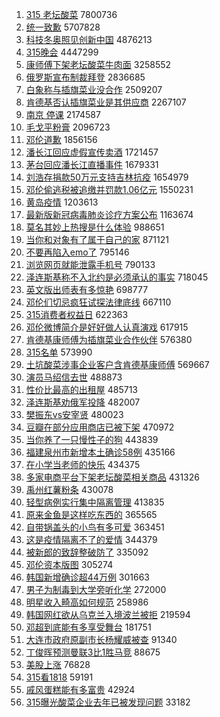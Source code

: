 1. [315 老坛酸菜](https://s.weibo.com//weibo?q=315%20%E8%80%81%E5%9D%9B%E9%85%B8%E8%8F%9C&Refer=top) 7800736
2. [统一致歉](https://s.weibo.com//weibo?q=%23%E7%BB%9F%E4%B8%80%E8%87%B4%E6%AD%89%23&Refer=top) 5707828
3. [科技冬奥照见创新中国](https://s.weibo.com//weibo?q=%23%E7%A7%91%E6%8A%80%E5%86%AC%E5%A5%A5%E7%85%A7%E8%A7%81%E5%88%9B%E6%96%B0%E4%B8%AD%E5%9B%BD%23&Refer=top) 4876213
4. [315晚会](https://s.weibo.com//weibo?q=315%E6%99%9A%E4%BC%9A&Refer=top) 4447299
5. [康师傅下架老坛酸菜牛肉面](https://s.weibo.com//weibo?q=%23%E5%BA%B7%E5%B8%88%E5%82%85%E4%B8%8B%E6%9E%B6%E8%80%81%E5%9D%9B%E9%85%B8%E8%8F%9C%E7%89%9B%E8%82%89%E9%9D%A2%23&Refer=top) 3258552
6. [俄罗斯宣布制裁拜登](https://s.weibo.com//weibo?q=%23%E4%BF%84%E7%BD%97%E6%96%AF%E5%AE%A3%E5%B8%83%E5%88%B6%E8%A3%81%E6%8B%9C%E7%99%BB%23&Refer=top) 2836685
7. [白象称与插旗菜业没合作](https://s.weibo.com//weibo?q=%23%E7%99%BD%E8%B1%A1%E7%A7%B0%E4%B8%8E%E6%8F%92%E6%97%97%E8%8F%9C%E4%B8%9A%E6%B2%A1%E5%90%88%E4%BD%9C%23&Refer=top) 2509207
8. [肯德基否认插旗菜业是其供应商](https://s.weibo.com//weibo?q=%23%E8%82%AF%E5%BE%B7%E5%9F%BA%E5%90%A6%E8%AE%A4%E6%8F%92%E6%97%97%E8%8F%9C%E4%B8%9A%E6%98%AF%E5%85%B6%E4%BE%9B%E5%BA%94%E5%95%86%23&Refer=top) 2267107
9. [南京 停课](https://s.weibo.com//weibo?q=%E5%8D%97%E4%BA%AC%20%E5%81%9C%E8%AF%BE&Refer=top) 2174587
10. [毛戈平粉膏](https://s.weibo.com//weibo?q=%E6%AF%9B%E6%88%88%E5%B9%B3%E7%B2%89%E8%86%8F&Refer=top) 2096723
11. [邓伦道歉](https://s.weibo.com//weibo?q=%E9%82%93%E4%BC%A6%E9%81%93%E6%AD%89&Refer=top) 1856156
12. [潘长江回应虚假宣传卖酒](https://s.weibo.com//weibo?q=%23%E6%BD%98%E9%95%BF%E6%B1%9F%E5%9B%9E%E5%BA%94%E8%99%9A%E5%81%87%E5%AE%A3%E4%BC%A0%E5%8D%96%E9%85%92%23&Refer=top) 1721457
13. [茅台回应潘长江直播事件](https://s.weibo.com//weibo?q=%23%E8%8C%85%E5%8F%B0%E5%9B%9E%E5%BA%94%E6%BD%98%E9%95%BF%E6%B1%9F%E7%9B%B4%E6%92%AD%E4%BA%8B%E4%BB%B6%23&Refer=top) 1679331
14. [刘浩存捐款50万元支持吉林抗疫](https://s.weibo.com//weibo?q=%23%E5%88%98%E6%B5%A9%E5%AD%98%E6%8D%90%E6%AC%BE50%E4%B8%87%E5%85%83%E6%94%AF%E6%8C%81%E5%90%89%E6%9E%97%E6%8A%97%E7%96%AB%23&Refer=top) 1654979
15. [邓伦偷逃税被追缴并罚款1.06亿元](https://s.weibo.com//weibo?q=%23%E9%82%93%E4%BC%A6%E5%81%B7%E9%80%83%E7%A8%8E%E8%A2%AB%E8%BF%BD%E7%BC%B4%E5%B9%B6%E7%BD%9A%E6%AC%BE1.06%E4%BA%BF%E5%85%83%23&Refer=top) 1550231
16. [黄岛疫情](https://s.weibo.com//weibo?q=%E9%BB%84%E5%B2%9B%E7%96%AB%E6%83%85&Refer=top) 1203613
17. [最新版新冠病毒肺炎诊疗方案公布](https://s.weibo.com//weibo?q=%23%E6%9C%80%E6%96%B0%E7%89%88%E6%96%B0%E5%86%A0%E7%97%85%E6%AF%92%E8%82%BA%E7%82%8E%E8%AF%8A%E7%96%97%E6%96%B9%E6%A1%88%E5%85%AC%E5%B8%83%23&Refer=top) 1163674
18. [莫名其妙上热搜是什么体验](https://s.weibo.com//weibo?q=%E8%8E%AB%E5%90%8D%E5%85%B6%E5%A6%99%E4%B8%8A%E7%83%AD%E6%90%9C%E6%98%AF%E4%BB%80%E4%B9%88%E4%BD%93%E9%AA%8C&Refer=top) 988651
19. [当你和对象有了属于自己的家](https://s.weibo.com//weibo?q=%23%E5%BD%93%E4%BD%A0%E5%92%8C%E5%AF%B9%E8%B1%A1%E6%9C%89%E4%BA%86%E5%B1%9E%E4%BA%8E%E8%87%AA%E5%B7%B1%E7%9A%84%E5%AE%B6%23&Refer=top) 871121
20. [不要再陷入emo了](https://s.weibo.com//weibo?q=%23%E4%B8%8D%E8%A6%81%E5%86%8D%E9%99%B7%E5%85%A5emo%E4%BA%86%23&Refer=top) 795146
21. [浏览网页就能泄露手机号](https://s.weibo.com//weibo?q=%23%E6%B5%8F%E8%A7%88%E7%BD%91%E9%A1%B5%E5%B0%B1%E8%83%BD%E6%B3%84%E9%9C%B2%E6%89%8B%E6%9C%BA%E5%8F%B7%23&Refer=top) 790133
22. [泽连斯基称不入北约是必须承认的事实](https://s.weibo.com//weibo?q=%23%E6%B3%BD%E8%BF%9E%E6%96%AF%E5%9F%BA%E7%A7%B0%E4%B8%8D%E5%85%A5%E5%8C%97%E7%BA%A6%E6%98%AF%E5%BF%85%E9%A1%BB%E6%89%BF%E8%AE%A4%E7%9A%84%E4%BA%8B%E5%AE%9E%23&Refer=top) 718045
23. [英文版出师表有多惊艳](https://s.weibo.com//weibo?q=%23%E8%8B%B1%E6%96%87%E7%89%88%E5%87%BA%E5%B8%88%E8%A1%A8%E6%9C%89%E5%A4%9A%E6%83%8A%E8%89%B3%23&Refer=top) 698777
24. [邓伦们切忌疯狂试探法律底线](https://s.weibo.com//weibo?q=%23%E9%82%93%E4%BC%A6%E4%BB%AC%E5%88%87%E5%BF%8C%E7%96%AF%E7%8B%82%E8%AF%95%E6%8E%A2%E6%B3%95%E5%BE%8B%E5%BA%95%E7%BA%BF%23&Refer=top) 667110
25. [315消费者权益日](https://s.weibo.com//weibo?q=315%E6%B6%88%E8%B4%B9%E8%80%85%E6%9D%83%E7%9B%8A%E6%97%A5&Refer=top) 622363
26. [邓伦微博简介是好好做人认真演戏](https://s.weibo.com//weibo?q=%23%E9%82%93%E4%BC%A6%E5%BE%AE%E5%8D%9A%E7%AE%80%E4%BB%8B%E6%98%AF%E5%A5%BD%E5%A5%BD%E5%81%9A%E4%BA%BA%E8%AE%A4%E7%9C%9F%E6%BC%94%E6%88%8F%23&Refer=top) 617915
27. [肯德基康师傅为插旗菜业合作伙伴](https://s.weibo.com//weibo?q=%23%E8%82%AF%E5%BE%B7%E5%9F%BA%E5%BA%B7%E5%B8%88%E5%82%85%E4%B8%BA%E6%8F%92%E6%97%97%E8%8F%9C%E4%B8%9A%E5%90%88%E4%BD%9C%E4%BC%99%E4%BC%B4%23&Refer=top) 576380
28. [315名单](https://s.weibo.com//weibo?q=%23315%E5%90%8D%E5%8D%95%23&Refer=top) 573990
29. [土坑酸菜涉事企业客户含肯德基康师傅](https://s.weibo.com//weibo?q=%23%E5%9C%9F%E5%9D%91%E9%85%B8%E8%8F%9C%E6%B6%89%E4%BA%8B%E4%BC%81%E4%B8%9A%E5%AE%A2%E6%88%B7%E5%90%AB%E8%82%AF%E5%BE%B7%E5%9F%BA%E5%BA%B7%E5%B8%88%E5%82%85%23&Refer=top) 569667
30. [演员马绍信去世](https://s.weibo.com//weibo?q=%23%E6%BC%94%E5%91%98%E9%A9%AC%E7%BB%8D%E4%BF%A1%E5%8E%BB%E4%B8%96%23&Refer=top) 488873
31. [性价比最高的出租屋](https://s.weibo.com//weibo?q=%23%E6%80%A7%E4%BB%B7%E6%AF%94%E6%9C%80%E9%AB%98%E7%9A%84%E5%87%BA%E7%A7%9F%E5%B1%8B%23&Refer=top) 485713
32. [泽连斯基劝俄军投降](https://s.weibo.com//weibo?q=%23%E6%B3%BD%E8%BF%9E%E6%96%AF%E5%9F%BA%E5%8A%9D%E4%BF%84%E5%86%9B%E6%8A%95%E9%99%8D%23&Refer=top) 482007
33. [樊振东vs安宰贤](https://s.weibo.com//weibo?q=%23%E6%A8%8A%E6%8C%AF%E4%B8%9Cvs%E5%AE%89%E5%AE%B0%E8%B4%A4%23&Refer=top) 480023
34. [豆瓣在部分应用商店已被下架](https://s.weibo.com//weibo?q=%23%E8%B1%86%E7%93%A3%E5%9C%A8%E9%83%A8%E5%88%86%E5%BA%94%E7%94%A8%E5%95%86%E5%BA%97%E5%B7%B2%E8%A2%AB%E4%B8%8B%E6%9E%B6%23&Refer=top) 470972
35. [当你养了一只慢性子的狗](https://s.weibo.com//weibo?q=%23%E5%BD%93%E4%BD%A0%E5%85%BB%E4%BA%86%E4%B8%80%E5%8F%AA%E6%85%A2%E6%80%A7%E5%AD%90%E7%9A%84%E7%8B%97%23&Refer=top) 443839
36. [福建泉州市新增本土确诊58例](https://s.weibo.com//weibo?q=%23%E7%A6%8F%E5%BB%BA%E6%B3%89%E5%B7%9E%E5%B8%82%E6%96%B0%E5%A2%9E%E6%9C%AC%E5%9C%9F%E7%A1%AE%E8%AF%8A58%E4%BE%8B%23&Refer=top) 435166
37. [在小学当老师的快乐](https://s.weibo.com//weibo?q=%23%E5%9C%A8%E5%B0%8F%E5%AD%A6%E5%BD%93%E8%80%81%E5%B8%88%E7%9A%84%E5%BF%AB%E4%B9%90%23&Refer=top) 434375
38. [多家电商平台下架老坛酸菜相关商品](https://s.weibo.com//weibo?q=%23%E5%A4%9A%E5%AE%B6%E7%94%B5%E5%95%86%E5%B9%B3%E5%8F%B0%E4%B8%8B%E6%9E%B6%E8%80%81%E5%9D%9B%E9%85%B8%E8%8F%9C%E7%9B%B8%E5%85%B3%E5%95%86%E5%93%81%23&Refer=top) 431326
39. [禹州红薯粉条](https://s.weibo.com//weibo?q=%23%E7%A6%B9%E5%B7%9E%E7%BA%A2%E8%96%AF%E7%B2%89%E6%9D%A1%23&Refer=top) 430078
40. [轻型病例实行集中隔离管理](https://s.weibo.com//weibo?q=%23%E8%BD%BB%E5%9E%8B%E7%97%85%E4%BE%8B%E5%AE%9E%E8%A1%8C%E9%9B%86%E4%B8%AD%E9%9A%94%E7%A6%BB%E7%AE%A1%E7%90%86%23&Refer=top) 413835
41. [原来金鱼是这样吃东西的](https://s.weibo.com//weibo?q=%23%E5%8E%9F%E6%9D%A5%E9%87%91%E9%B1%BC%E6%98%AF%E8%BF%99%E6%A0%B7%E5%90%83%E4%B8%9C%E8%A5%BF%E7%9A%84%23&Refer=top) 365565
42. [自带锅盖头的小鸟有多可爱](https://s.weibo.com//weibo?q=%23%E8%87%AA%E5%B8%A6%E9%94%85%E7%9B%96%E5%A4%B4%E7%9A%84%E5%B0%8F%E9%B8%9F%E6%9C%89%E5%A4%9A%E5%8F%AF%E7%88%B1%23&Refer=top) 363451
43. [这是疫情隔离不了的爱情](https://s.weibo.com//weibo?q=%23%E8%BF%99%E6%98%AF%E7%96%AB%E6%83%85%E9%9A%94%E7%A6%BB%E4%B8%8D%E4%BA%86%E7%9A%84%E7%88%B1%E6%83%85%23&Refer=top) 344379
44. [被新郎的致辞整破防了](https://s.weibo.com//weibo?q=%23%E8%A2%AB%E6%96%B0%E9%83%8E%E7%9A%84%E8%87%B4%E8%BE%9E%E6%95%B4%E7%A0%B4%E9%98%B2%E4%BA%86%23&Refer=top) 335092
45. [邓伦资本版图](https://s.weibo.com//weibo?q=%23%E9%82%93%E4%BC%A6%E8%B5%84%E6%9C%AC%E7%89%88%E5%9B%BE%23&Refer=top) 305274
46. [韩国新增确诊超44万例](https://s.weibo.com//weibo?q=%23%E9%9F%A9%E5%9B%BD%E6%96%B0%E5%A2%9E%E7%A1%AE%E8%AF%8A%E8%B6%8544%E4%B8%87%E4%BE%8B%23&Refer=top) 301663
47. [男子为制毒到大学旁听化学](https://s.weibo.com//weibo?q=%23%E7%94%B7%E5%AD%90%E4%B8%BA%E5%88%B6%E6%AF%92%E5%88%B0%E5%A4%A7%E5%AD%A6%E6%97%81%E5%90%AC%E5%8C%96%E5%AD%A6%23&Refer=top) 272000
48. [明星收入畸高如何规范](https://s.weibo.com//weibo?q=%23%E6%98%8E%E6%98%9F%E6%94%B6%E5%85%A5%E7%95%B8%E9%AB%98%E5%A6%82%E4%BD%95%E8%A7%84%E8%8C%83%23&Refer=top) 258986
49. [韩国网红欲从乌克兰入境波兰被拒](https://s.weibo.com//weibo?q=%23%E9%9F%A9%E5%9B%BD%E7%BD%91%E7%BA%A2%E6%AC%B2%E4%BB%8E%E4%B9%8C%E5%85%8B%E5%85%B0%E5%85%A5%E5%A2%83%E6%B3%A2%E5%85%B0%E8%A2%AB%E6%8B%92%23&Refer=top) 219594
50. [邓超到底能有多享受舞台](https://s.weibo.com//weibo?q=%23%E9%82%93%E8%B6%85%E5%88%B0%E5%BA%95%E8%83%BD%E6%9C%89%E5%A4%9A%E4%BA%AB%E5%8F%97%E8%88%9E%E5%8F%B0%23&Refer=top) 181751
51. [大连市政府原副市长杨耀威被查](https://s.weibo.com//weibo?q=%23%E5%A4%A7%E8%BF%9E%E5%B8%82%E6%94%BF%E5%BA%9C%E5%8E%9F%E5%89%AF%E5%B8%82%E9%95%BF%E6%9D%A8%E8%80%80%E5%A8%81%E8%A2%AB%E6%9F%A5%23&Refer=top) 91340
52. [丁俊晖预测曼联3比1胜马竞](https://s.weibo.com//weibo?q=%23%E4%B8%81%E4%BF%8A%E6%99%96%E9%A2%84%E6%B5%8B%E6%9B%BC%E8%81%943%E6%AF%941%E8%83%9C%E9%A9%AC%E7%AB%9E%23&Refer=top) 88675
53. [美股上涨](https://s.weibo.com//weibo?q=%E7%BE%8E%E8%82%A1%E4%B8%8A%E6%B6%A8&Refer=top) 76828
54. [315看1818](https://s.weibo.com//weibo?q=%23315%E7%9C%8B1818%23&Refer=top) 59191
55. [戚风蛋糕能有多富贵](https://s.weibo.com//weibo?q=%23%E6%88%9A%E9%A3%8E%E8%9B%8B%E7%B3%95%E8%83%BD%E6%9C%89%E5%A4%9A%E5%AF%8C%E8%B4%B5%23&Refer=top) 42924
56. [315曝光酸菜企业去年已被发现问题](https://s.weibo.com//weibo?q=%23315%E6%9B%9D%E5%85%89%E9%85%B8%E8%8F%9C%E4%BC%81%E4%B8%9A%E5%8E%BB%E5%B9%B4%E5%B7%B2%E8%A2%AB%E5%8F%91%E7%8E%B0%E9%97%AE%E9%A2%98%23&Refer=top) 33182
